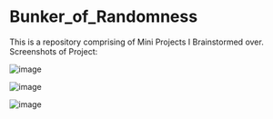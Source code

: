 # Bunker_of_Randomness
This is a repository comprising of Mini Projects I Brainstormed over.
Screenshots of Project:

![image](https://github.com/PranjalBisen/Bunker_of_Randomness/assets/129518776/a9d1b185-1ced-41f4-b816-2dd50f21d0a1)

![image](https://github.com/PranjalBisen/Bunker_of_Randomness/assets/129518776/e61fe984-6e10-4ef1-a0a2-1096b72a7c2a)

![image](https://github.com/PranjalBisen/Bunker_of_Randomness/assets/129518776/8032c770-34c7-4662-a018-afa387a721b4)



